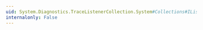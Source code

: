 ```yaml
---
uid: System.Diagnostics.TraceListenerCollection.System#Collections#IList#Add(System.Object)
internalonly: False
---
```

